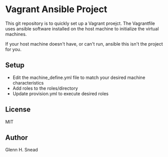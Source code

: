 Vagrant Ansible Project 
=======================
This git repository is to quickly set up a Vagrant proejct.
The Vagrantfile uses ansible software installed on the host machine
to initialize the virtual machines.  

If your host machine doesn't have, or can't run, ansible 
this isn't the project for you.

Setup
-----
- Edit the machine_define.yml file to match your desired machine characteristics
- Add roles to the roles/directory
- Update provision.yml to execute desired roles

License
-------
MIT

Author
------
Glenn H. Snead
